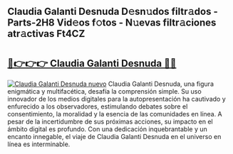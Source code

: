 ## Claudia Galanti Desnuda D𝚎sn𝚞dos filtr𝚊dos - Parts-2H8 Vid𝚎os f𝚘tos - N𝚞evas filtr𝚊ciones atr𝚊ctivas Ft4CZ

# <h2><a href="http://mbaq8i.tromn.icu/?c=Claudia+Galanti+Desnuda">🔗👉👉👉 Claudia Galanti Desnuda 🔗🔗</a></h2>

[![Claudia Galanti Desnuda nuevo](https://i.imgur.com/pEAQMta.gif)](http://mbaq8i.tromn.icu/?c=Claudia+Galanti+Desnuda)
Claudia Galanti Desnuda, una figura enigmática y multifacética, desafía la comprensión simple. Su uso innovador de los medios digitales para la autopresentación ha cautivado y enfurecido a los observadores, estimulando debates sobre el consentimiento, la moralidad y la esencia de las comunidades en línea. A pesar de la incertidumbre de sus próximas acciones, su impacto en el ámbito digital es profundo. Con una dedicación inquebrantable y un encanto innegable, el viaje de Claudia Galanti Desnuda en el universo en línea es interminable.
